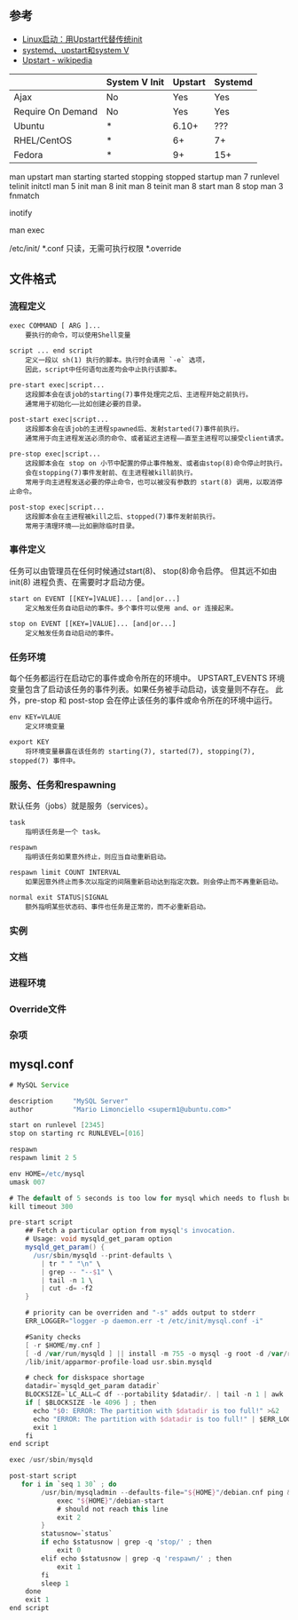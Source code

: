 ## 参考

* [Linux启动：用Upstart代替传统init](http://www.linuxdiyf.com/viewarticle.php?id=48913)
* [systemd、upstart和system V](http://blog.csdn.net/kumu_linux/article/details/7653802)
* [Upstart - wikipedia](http://zh.wikipedia.org/wiki/Upstart)




|                  |System V Init | Upstart | Systemd |
|------------------|--------------|---------|---------|
|Ajax              |No            |Yes      |Yes      |
|Require On Demand |No            |Yes      |Yes      |
|Ubuntu            |*             |6.10+    |???      |
|RHEL/CentOS       |*             |6+       |7+       |
|Fedora            |*             |9+       |15+      |


man upstart
man starting
started
stopping
stopped
startup
man 7 runlevel
telinit
initctl
man 5 init
man 8 init
man 8 teinit
man 8 start
man 8 stop
man 3 fnmatch


inotify

man exec 

/etc/init/
    *.conf       只读，无需可执行权限
    *.override


## 文件格式


### 流程定义

```
exec COMMAND [ ARG ]...
    要执行的命令，可以使用Shell变量

script ... end script
    定义一段以 sh(1) 执行的脚本。执行时会请用 `-e` 选项，
    因此，script中任何语句出差均会中止执行该脚本。

pre-start exec|script...
    这段脚本会在该job的starting(7)事件处理完之后、主进程开始之前执行。
    通常用于初始化——比如创建必要的目录。

post-start exec|script...
    这段脚本会在该job的主进程spawned后、发射started(7)事件前执行。
    通常用于向主进程发送必须的命令、或者延迟主进程——直至主进程可以接受client请求。

pre-stop exec|script...
    这段脚本会在 stop on 小节中配置的停止事件触发、或者由stop(8)命令停止时执行。
    会在stopping(7)事件发射前、在主进程被kill前执行。
    常用于向主进程发送必要的停止命令，也可以被没有参数的 start(8) 调用，以取消停止命令。

post-stop exec|script...
    这段脚本会在主进程被kill之后、stopped(7)事件发射前执行。
    常用于清理环境——比如删除临时目录。
```

### 事件定义

任务可以由管理员在任何时候通过start(8)、 stop(8)命令启停。
但其远不如由 init(8) 进程负责、在需要时才启动方便。

```
start on EVENT [[KEY=]VALUE]... [and|or...]
    定义触发任务自动启动的事件。多个事件可以使用 and、or 连接起来。

stop on EVENT [[KEY=]VALUE]... [and|or...]
    定义触发任务自动启动的事件。

```

### 任务环境
每个任务都运行在启动它的事件或命令所在的环境中。
UPSTART_EVENTS 环境变量包含了启动该任务的事件列表。如果任务被手动启动，该变量则不存在。
此外，pre-stop 和 post-stop 会在停止该任务的事件或命令所在的环境中运行。

```
env KEY=VLAUE
    定义环境变量
    
export KEY
    将环境变量暴露在该任务的 starting(7), started(7), stopping(7), stopped(7) 事件中。

```

### 服务、任务和respawning
默认任务（jobs）就是服务（services）。

```
task
    指明该任务是一个 task。

respawn 
    指明该任务如果意外终止，则应当自动重新启动。

respawn limit COUNT INTERVAL
    如果因意外终止而多次以指定的间隔重新启动达到指定次数。则会停止而不再重新启动。
    
normal exit STATUS|SIGNAL
    额外指明某些状态码、事件也任务是正常的，而不必重新启动。

```

### 实例

### 文档

### 进程环境

### Override文件
### 杂项






## mysql.conf

```groovy
# MySQL Service                                                                                                                                                                                              

description     "MySQL Server"
author          "Mario Limonciello <superm1@ubuntu.com>"

start on runlevel [2345]
stop on starting rc RUNLEVEL=[016]

respawn
respawn limit 2 5

env HOME=/etc/mysql
umask 007

# The default of 5 seconds is too low for mysql which needs to flush buffers
kill timeout 300

pre-start script
    ## Fetch a particular option from mysql's invocation.
    # Usage: void mysqld_get_param option
    mysqld_get_param() {
      /usr/sbin/mysqld --print-defaults \
        | tr " " "\n" \
        | grep -- "--$1" \
        | tail -n 1 \
        | cut -d= -f2
    }

    # priority can be overriden and "-s" adds output to stderr
    ERR_LOGGER="logger -p daemon.err -t /etc/init/mysql.conf -i"

    #Sanity checks
    [ -r $HOME/my.cnf ]
    [ -d /var/run/mysqld ] || install -m 755 -o mysql -g root -d /var/run/mysqld
    /lib/init/apparmor-profile-load usr.sbin.mysqld

    # check for diskspace shortage
    datadir=`mysqld_get_param datadir`
    BLOCKSIZE=`LC_ALL=C df --portability $datadir/. | tail -n 1 | awk '{print $4}'`
    if [ $BLOCKSIZE -le 4096 ] ; then
      echo "$0: ERROR: The partition with $datadir is too full!" >&2
      echo "ERROR: The partition with $datadir is too full!" | $ERR_LOGGER
      exit 1
    fi
end script

exec /usr/sbin/mysqld

post-start script
   for i in `seq 1 30` ; do
        /usr/bin/mysqladmin --defaults-file="${HOME}"/debian.cnf ping && {
            exec "${HOME}"/debian-start
            # should not reach this line
            exit 2
        }
        statusnow=`status`
        if echo $statusnow | grep -q 'stop/' ; then
            exit 0
        elif echo $statusnow | grep -q 'respawn/' ; then
            exit 1
        fi
        sleep 1
    done
    exit 1
end script
```










